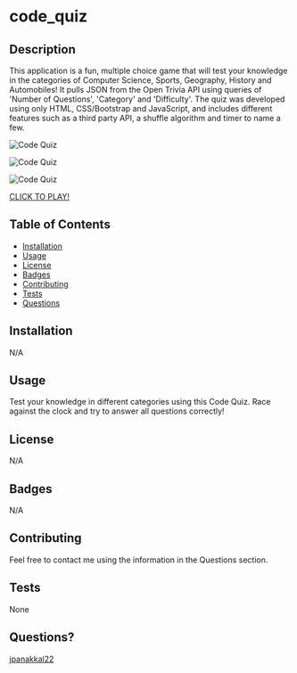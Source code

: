 # code_quiz

## Description
This application is a fun, multiple choice game that will test your knowledge in the categories of Computer Science, Sports, Geography, History and Automobiles! It pulls JSON from the Open Trivia API using queries of 'Number of Questions', 'Category' and 'Difficulty'. The quiz was developed using only HTML, CSS/Bootstrap and JavaScript, and includes different features such as a third party API, a shuffle algorithm and timer to name a few. 

![Code Quiz](assets/index.PNG)

![Code Quiz](assets/quiz.PNG)

![Code Quiz](assets/game_over.PNG)

[CLICK TO PLAY!](https://jpanakkal22.github.io/code_quiz/)

## Table of Contents

* [Installation](#installation)
* [Usage](#usage)
* [License](#license)
* [Badges](#badges)
* [Contributing](#contributing)
* [Tests](#tests)
* [Questions](#questions)

## Installation
N/A

## Usage
Test your knowledge in different categories using this Code Quiz. Race against the clock and try to answer all questions correctly!

## License
N/A

## Badges
N/A

## Contributing 
Feel free to contact me using the information in the Questions section.

## Tests
None

## Questions?
[jpanakkal22](https://github.com/jpanakkal22)






